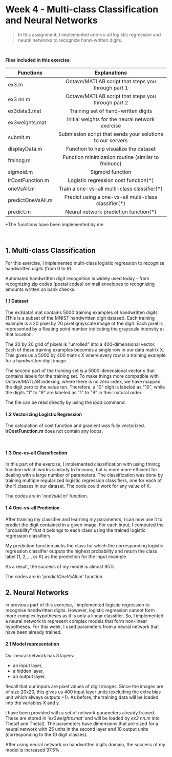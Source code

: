 # Week 4 - Multi-class Classification and Neural Networks

>In this assignment, I implemented one-vs-all logistic regression and neural networks to recognize hand-written digits.

<br/>

**Files included in this exercise**:

| Functions        | Explanations           |
| ---------------- |:----------------------:|
| ex3.m | Octave/MATLAB script that steps you through part 1
| ex3 nn.m | Octave/MATLAB script that steps you through part 2
| ex3data1.mat | Training set of hand-written digits
| ex3weights.mat | Initial weights for the neural network exercise
| submit.m | Submission script that sends your solutions to our servers
| displayData.m | Function to help visualize the dataset
| fmincg.m | Function minimization routine (similar to fminunc)
| sigmoid.m | Sigmoid function
| lrCostFunction.m | Logistic regression cost function(*)
| oneVsAll.m | Train a one-vs-all multi-class classifier(*)
| predictOneVsAll.m | Predict using a one-vs-all multi-class classifier(*)
| predict.m | Neural network prediction function(*)

*The functions have been implemented by me

<br>

<h2>1. Multi-class Classification</h2>
 
For this exercise, I implemented multi-class logistic regression to recognize handwritten digits (from 0 to 9).

Automated handwritten digit recognition is widely used today - from recognizing zip codes (postal codes)
on mail envelopes to recognizing amounts written on bank checks.
<br>

<h4>1.1 Dataset</h4>

The ex3data1.mat contains 5000 training examples of handwritten digits (This is a subset of the MNIST handwritten digit dataset). Each training example is a 20 pixel by 20 pixel grayscale image of the digit. Each pixel is represented by a floating point number indicating the grayscale intensity at that location. 

The 20 by 20 grid of pixels is "unrolled" into a 400-dimensional vector. Each of these training examples becomes a single row in our data matrix X. This gives us a 5000 by 400 matrix X where every row is a training example for a handwritten digit image.

The second part of the training set is a 5000-dimensional vector y that contains labels for the training set. To make things more compatible with Octave/MATLAB indexing, where there is no zero index, we have mapped the digit zero to the value ten. Therefore, a "0" digit is labeled as "10", while the digits "1" to "9" are labeled as "1" to "9" in their natural order.

The file can be read directly by using the _load_ command.
<br>


<h4>1.2 Vectorizing Logistic Regression</h4>

The calculation of cost function and gradient was fully vectorized. **lrCostFunction.m** does not contain any loops.

<br>

<h4>1.3 One-vs-all Classification</h4>

In this part of the exercise, I implemented classification with using fmincg function which works similarly to fminunc, but is more more efficient for dealing with a large number of parameters. The classification was done by training multiple regularized logistic regression classifiers, one for each of the K classes in our dataset. The code could work for any value of K.

The codes are in '_oneVsAll.m_' function.

<h4>1.4 One-vs-all Prediction</h4>

After training my classifier and learning my parameters, I can now use it to predict the digit contained in a given image. For each input, I computed the "probability" that it belongs to each class using the trained logistic regression classifiers. 

My prediction function picks the class for which the corresponding logistic regression classifier outputs the highest probability and return the class label (1, 2,..., or K) as the prediction for the input example.

As a result, the success of my model is almost 95%.

The codes are in '_predictOneVsAll.m_' function.

<h2>2. Neural Networks</h4>

In previous part of this exercise, I implemented logistic regression to recognise handwritten digits. However, logistic regression cannot form more complex hypotheses as it is only a linear classifier. So, I implemented a neural network to represent complex models that form non-linear hypotheses. For this week, I  used parameters from a neural network that have been already trained.

<h4>2.1 Model representation</h4>

Our neural network has 3 layers: 
- an input layer, 
- a hidden layer,
- an output layer. 

Recall that our inputs are pixel values of
digit images. Since the images are of size 20x20, this gives us 400 input layer
units (excluding the extra bias unit which always outputs +1). As before,
the training data will be loaded into the variables X and y.

I have been provided with a set of network parameters
already trained. These are stored in '_ex3weights.mat_' and will be
loaded by _ex3 nn.m_ into Theta1 and Theta2. The parameters have dimensions
that are sized for a neural network with 25 units in the second layer and 10
output units (corresponding to the 10 digit classes).

After using neural network on handwritten digits domain, the success of my model is increased 97.5% .





